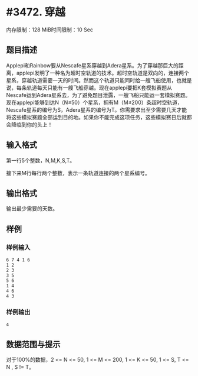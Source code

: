 # #3472. 穿越

内存限制：128 MiB时间限制：10 Sec

## 题目描述

Applepi和Rainbow要从Nescafe星系穿越到Adera星系。为了穿越那巨大的距离，applepi发明了一种名为超时空轨道的技术。超时空轨道是双向的，连接两个星系，穿越轨道需要一天的时间。然而这个轨道只能同时给一艘飞船使用，也就是说，每条轨道每天只能有一艘飞船穿越。现在applepi要把K套模拟赛题从Nescafe运到Adera星系去，为了避免题目泄露，一艘飞船只能运一套模拟赛题。现在applepi能够到达N（N&le;50）个星系，拥有M（M&le;200）条超时空轨道，Nescafe星系的编号为S，Adera星系的编号为T。你需要求出至少需要几天才能将这些模拟赛题全部运到目的地。如果你不能完成这项任务，这些模拟赛日后就都会降临到你的头上！

## 输入格式

第一行5个整数，N,M,K,S,T。

接下来M行每行两个整数，表示一条轨道连接的两个星系编号。

## 输出格式

输出最少需要的天数。

## 样例

### 样例输入

    
    6 7 4 1 6
    1 2 
    2 3
    3 5
    5 6
    1 4
    4 6
    4 3
    
    

### 样例输出

    
    4
    
    

## 数据范围与提示

对于100%的数据，2 <= N <= 50, 1 <= M <= 200, 1 <= K <= 50, 1 <= S, T <= N , S != T。
